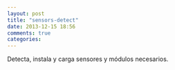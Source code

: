```yaml
---
layout: post
title: "sensors-detect"
date: 2013-12-15 18:56
comments: true
categories: 
---
```

Detecta, instala y carga sensores y módulos necesarios.

